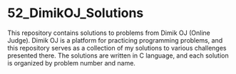 # 52_DimikOJ_Solutions
This repository contains solutions to problems from Dimik OJ (Online Judge). Dimik OJ is a platform for practicing programming problems, and this repository serves as a collection of my solutions to various challenges presented there. The solutions are written in C language, and each solution is organized by problem number and name.
